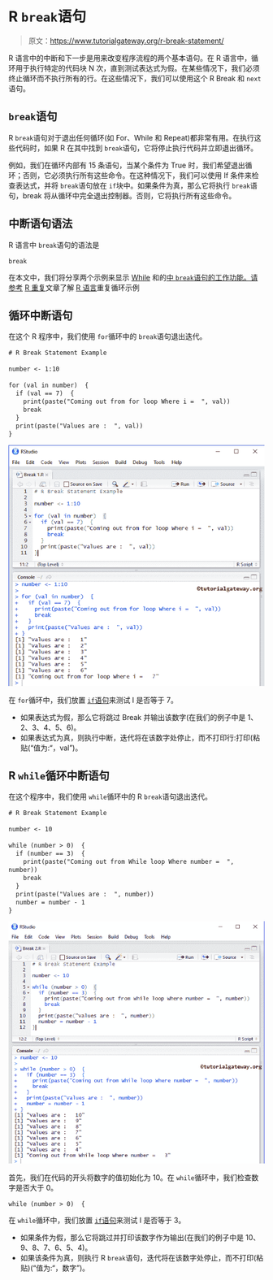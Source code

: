 # R `break`语句

> 原文：<https://www.tutorialgateway.org/r-break-statement/>

R 语言中的中断和下一步是用来改变程序流程的两个基本语句。在 R 语言中，循环用于执行特定的代码块 N 次，直到测试表达式为假。在某些情况下，我们必须终止循环而不执行所有的行。在这些情况下，我们可以使用这个 R Break 和 `next`语句。

## `break`语句

R `break`语句对于退出任何循环(如 For、While 和 Repeat)都非常有用。在执行这些代码时，如果 R 在其中找到 `break`语句，它将停止执行代码并立即退出循环。

例如，我们在循环内部有 15 条语句，当某个条件为 True 时，我们希望退出循环；否则，它必须执行所有这些命令。在这种情况下，我们可以使用 If 条件来检查表达式，并将 `break`语句放在 `if`块中。如果条件为真，那么它将执行 `break`语句，break 将从循环中完全退出控制器。否则，它将执行所有这些命令。

## 中断语句语法

R 语言中 `break`语句的语法是

```
break
```

在本文中，我们将分享两个示例来显示 [While](https://www.tutorialgateway.org/while-loop-in-r/) 和的[中 `break`语句的工作功能。请参考](https://www.tutorialgateway.org/r-for-loop/) [R 重复](https://www.tutorialgateway.org/r-repeat/)文章了解 [R 语言](https://www.tutorialgateway.org/r-programming/)重复循环示例

## 循环中断语句

在这个 R 程序中，我们使用 `for`循环中的 `break`语句退出迭代。

```
# R Break Statement Example

number <- 1:10

for (val in number)  {
  if (val == 7)  {
    print(paste("Coming out from for loop Where i =  ", val))
    break
  }
  print(paste("Values are :  ", val))
}
```

![R Break Statement 1](img/2a8d6a42e8d9d9d279cf076262a55387.png)

在 `for`循环中，我们放置 [`if`语句](https://www.tutorialgateway.org/r-if-statement/)来测试 I 是否等于 7。

*   如果表达式为假，那么它将跳过 Break 并输出该数字(在我们的例子中是 1、2、3、4、5、6)。
*   如果表达式为真，则执行中断，迭代将在该数字处停止，而不打印行:打印(粘贴(“值为:“，val”)。

## R `while`循环中断语句

在这个程序中，我们使用 `while`循环中的 R `break`语句退出迭代。

```
# R Break Statement Example

number <- 10

while (number > 0)  {
  if (number == 3)  {
    print(paste("Coming out from While loop Where number =  ", number))
    break
  }
  print(paste("Values are :  ", number))
  number = number - 1
}
```

![R Break Statement 2](img/f72cd8f7b28680210eaba14553b9d351.png)

首先，我们在代码的开头将数字的值初始化为 10。在 `while`循环中，我们检查数字是否大于 0。

```
while (number > 0)  {
```

在 `while`循环中，我们放置 [`if`语句](https://www.tutorialgateway.org/r-if-statement/)来测试 I 是否等于 3。

*   如果条件为假，那么它将跳过并打印该数字作为输出(在我们的例子中是 10、9、8、7、6、5、4)。
*   如果该条件为真，则执行 R `break`语句，迭代将在该数字处停止，而不打印(粘贴)(“值为:“，数字”)。